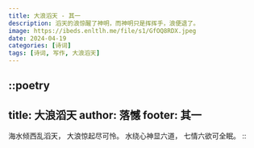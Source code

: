 ```yaml
---
title: 大浪滔天 - 其一
description: 滔天的浪惊醒了神明，而神明只是挥挥手，浪便退了。
image: https://ibeds.enltlh.me/file/s1/GfOQ8RDX.jpeg
date: 2024-04-19
categories: [诗词]
tags: [诗词, 写作, 大浪滔天]
---
```


::poetry
---
title: 大浪滔天
author: 落憾
footer: 其一
---
海水倾西乱滔天，
大浪惊起尽可怜。
水绕心神显六道，
七情六欲可全眠。
::